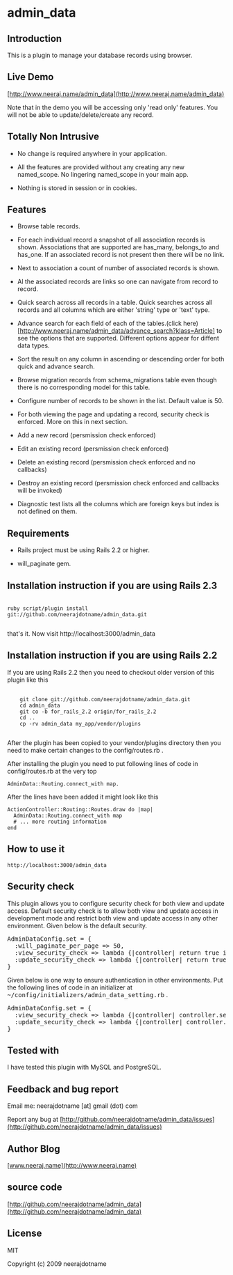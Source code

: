 # admin_data

## Introduction

This is a plugin to manage your database records using browser. 

## Live Demo

[http://www.neeraj.name/admin_data](http://www.neeraj.name/admin_data)

Note that in the demo you will be accessing only 'read only' features. You will not be
able to update/delete/create any record. 

## Totally Non Intrusive

* No change is required anywhere in your application.

* All the features are provided without any creating any new named_scope. No lingering named_scope in your main app.

* Nothing is stored in session or in cookies.

## Features

* Browse table records.

* For each individual record a snapshot of all association records is shown. Associations that are supported are has_many, belongs_to and has_one. If an associated record is not present then there will be no link.

* Next to association a count of number of associated records is shown. 

* Al the associated records are links so one can navigate from record to record. 

* Quick search across all records in a table. Quick searches across all records and all columns which are
either 'string' type or 'text' type.

* Advance search for each field of each of the tables.(click here)[http://www.neeraj.name/admin_data/advance_search?klass=Article] to see the options that are supported. Different options appear for diffent data types. 

* Sort the result on any column in ascending or descending order for both quick and advance search.

* Browse migration records from schema_migrations table even though there is no corresponding model for this table.

* Configure number of records to be shown in the list. Default value is 50.

* For both viewing the page and updating a record, security check is enforced. More on this in next section.

* Add a new record (persmission check enforced)

* Edit an existing record (persmission check enforced)

* Delete an existing record (persmission check enforced and no callbacks)

* Destroy an existing record (persmission check enforced and callbacks will be invoked)

* Diagnostic test lists all the columns which are foreign keys but index is not defined on them.

## Requirements

* Rails project must be using Rails 2.2 or higher.

* will_paginate gem.

## Installation instruction if you are using Rails 2.3

<pre>
   <code>
ruby script/plugin install git://github.com/neerajdotname/admin_data.git
  </code>
</pre>  
	
that's it. Now visit http://localhost:3000/admin_data	
	
## Installation instruction if you are using Rails 2.2

If you are using Rails 2.2 then you need to checkout older version of this plugin like this

<pre>
	<code>
	git clone git://github.com/neerajdotname/admin_data.git
   	cd admin_data
   	git co -b for_rails_2.2 origin/for_rails_2.2
   	cd ..
   	cp -rv admin_data my_app/vendor/plugins 
   </code>
</pre>


After the plugin has been copied to your vendor/plugins directory then you need to make certain
changes to the config/routes.rb .

After installing the plugin you need to put following lines of code in config/routes.rb  at the very top

	AdminData::Routing.connect_with map. 

After the lines have been added it might look like this

	ActionController::Routing::Routes.draw do |map|
	  AdminData::Routing.connect_with map
	  # ... more routing information
	end

## How to use it

	http://localhost:3000/admin_data

## Security check

This plugin allows you to configure security check for both view and update access. Default security
check is to allow both view and update access in development mode and restrict both view and update
access in any other environment. Given below is the default security.

<pre>
AdminDataConfig.set = {
  :will_paginate_per_page => 50,
  :view_security_check => lambda {|controller| return true if Rails.env.development? },
  :update_security_check => lambda {|controller| return true if Rails.env.development? }
}
</pre>


Given below is one way to ensure authentication in other environments. 
Put the following lines of code in an initializer at <tt>~/config/initializers/admin_data_setting.rb</tt> .

<pre>
AdminDataConfig.set = {
  :view_security_check => lambda {|controller| controller.send('logged_in?' },
  :update_security_check => lambda {|controller| controller.send('admin_logged_in?' }
}
</pre>


## Tested with

I have tested this plugin with MySQL and PostgreSQL. 


## Feedback and bug report

Email me: neerajdotname [at] gmail (dot) com

Report any bug at [http://github.com/neerajdotname/admin_data/issues](http://github.com/neerajdotname/admin_data/issues)

## Author Blog

[www.neeraj.name](http://www.neeraj.name)

## source code

[http://github.com/neerajdotname/admin_data](http://github.com/neerajdotname/admin_data)

## License

MIT

Copyright (c) 2009 neerajdotname
